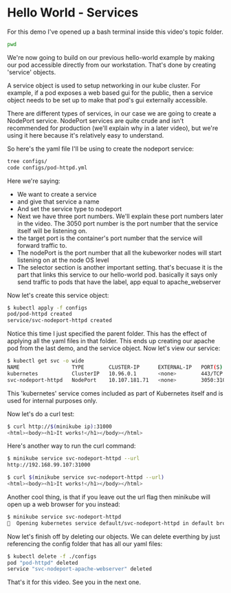 # Hello World - Services

For this demo I've opened up a bash terminal inside this video's topic folder. 

```bash
pwd
```

We're now going to build on our previous hello-world example by making our pod accessible directly from our workstation. That's done by creating 'service' objects.

A service object is used to setup networking in our kube cluster. For example, if a pod exposes a web based gui for the public, then a service object needs to be set up to make that pod's gui externally accessible.

There are different types of services, in our case we are going to create a NodePort service. NodePort services are quite crude and isn't recommended for production (we'll explain why in a later video), but we're using it here because it's relatively easy to understand.

So here's the yaml file I'll be using to create the nodeport service:

```bash
tree configs/
code configs/pod-httpd.yml 
```

Here we're saying:

- We want to create a service
- and give that service a name
- And set the service type to nodeport
- Next we have three port numbers.
We'll explain these port numbers later in the video. The 3050 port number is the port number that the service itself will be listening on. 
- the target port is the container's port number that the service will forward traffic to.
- The nodePort is the port number that all the kubeworker nodes will start listening on at the node OS level
- The selector section is another important setting. that's becuase it is the part that links this service to our hello-world pod. basically it says only send traffic to pods that have the label, app equal to apache_webserver




Now let's create this service object:

```bash
$ kubectl apply -f configs
pod/pod-httpd created
service/svc-nodeport-httpd created
```

Notice this time I just specified the parent folder. This has the effect of applying all the yaml files in that folder. This ends up creating our apache pod from the last demo, and the service object. Now let's view our service:



```bash
$ kubectl get svc -o wide
NAME                 TYPE        CLUSTER-IP      EXTERNAL-IP   PORT(S)          AGE    SELECTOR
kubernetes           ClusterIP   10.96.0.1       <none>        443/TCP          8d     <none>
svc-nodeport-httpd   NodePort    10.107.181.71   <none>        3050:31000/TCP   117s   app=apache_webserver
```

This 'kubernetes' service comes included as part of Kubernetes itself and is used for internal purposes only.

Now let's do a curl test:

```bash
$ curl http://$(minikube ip):31000
<html><body><h1>It works!</h1></body></html>
```

Here's another way to run the curl command:

```bash
$ minikube service svc-nodeport-httpd --url
http://192.168.99.107:31000

$ curl $(minikube service svc-nodeport-httpd --url)
<html><body><h1>It works!</h1></body></html>
```

Another cool thing, is that if you leave out the url flag then minikube will open up a web browser for you instead:

```bash
$ minikube service svc-nodeport-httpd
🎉  Opening kubernetes service default/svc-nodeport-httpd in default browser...
```

Now let's finish off by deleting our objects. We can delete everthing by just referencing the config folder that has all our yaml files: 

```bash
$ kubectl delete -f ./configs
pod "pod-httpd" deleted
service "svc-nodeport-apache-webserver" deleted
```

That's it for this video. See you in the next one. 
